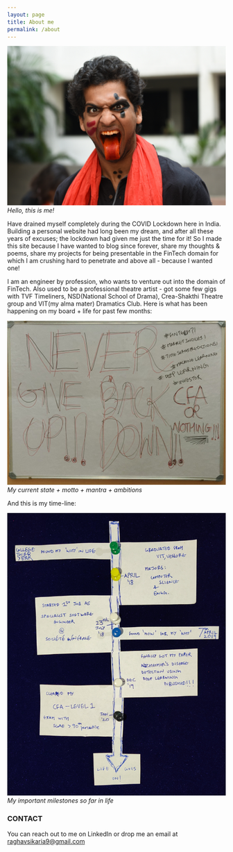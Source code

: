 ```yaml
---
layout: page
title: About me
permalink: /about
---
```



![A photo of me](assets/about_me/my_profile.jpg)
*Hello, this is me!*

Have drained myself completely during the COVID Lockdown here in India. Building a personal website had long been my dream, and after all these years of excuses; the lockdown had given me just the time for it! So I made this site because I have wanted to blog since forever, share my thoughts & poems, share my projects for being presentable in the FinTech domain for which I am crushing hard to penetrate and above all - because I wanted one!

I am an engineer by profession, who wants to venture out into the domain of FinTech. Also used to be a professional theatre artist - got some few gigs with TVF Timeliners, NSD(National School of Drama), Crea-Shakthi Theatre group and VIT(my alma mater) Dramatics Club.
Here is what has been happening on my board + life for past few months:

![My current status](assets/about_me/current_status.jpg)
*My current state + motto + mantra + ambitions*

And this is my time-line:

![My Timeline](assets/about_me/my_timeline.jpg)
*My important milestones so far in life*

### CONTACT

You can reach out to me on LinkedIn or drop me an email at raghavsikaria9@gmail.com